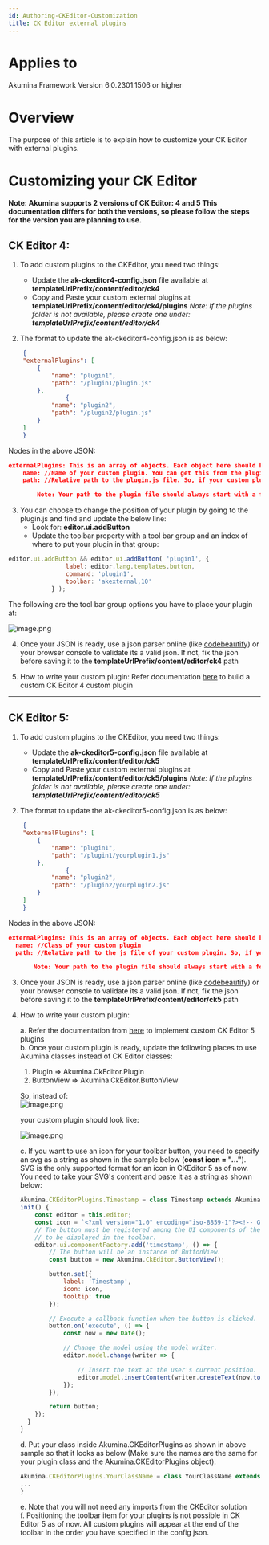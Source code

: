 ```yaml
---
id: Authoring-CKEditor-Customization
title: CK Editor external plugins
---
```


# Applies to
Akumina Framework Version 6.0.2301.1506 or higher

# Overview
The purpose of this article is to explain how to customize your CK Editor with external plugins.

# Customizing your CK Editor

**Note: Akumina supports 2 versions of CK Editor: 4 and 5
This documentation differs for both the versions, so please follow the steps for the version you are planning to use.**

## CK Editor 4:

1. To add custom plugins to the CKEditor, you need two things:
    * Update the **ak-ckeditor4-config.json** file available at **templateUrlPrefix/content/editor/ck4**
    * Copy and Paste your custom external plugins at **templateUrlPrefix/content/editor/ck4/plugins**
       *Note: If the plugins folder is not available, please create one under: **templateUrlPrefix/content/editor/ck4***


2. The format to update the ak-ckeditor4-config.json is as below:

```json
    {
	"externalPlugins": [
		{
			"name": "plugin1",
			"path": "/plugin1/plugin.js"
		},
                {
			"name": "plugin2",
			"path": "/plugin2/plugin.js"
		}
	]
    }
```

Nodes in the above JSON:

```json
externalPlugins: This is an array of objects. Each object here should have two properties:
    name: //Name of your custom plugin. You can get this from the plugin.js file
    path: //Relative path to the plugin.js file. So, if your custom plugin.js is in a folder called plugin1, the path will be "/plugin1/plugin.js"

        Note: Your path to the plugin file should always start with a forward slash ("/")
```

3. You can choose to change the position of your plugin by going to the plugin.js and find and update the below line:
    * Look for: **editor.ui.addButton**
    * Update the toolbar property with a tool bar group and an index of where to put your plugin in that group:

```js
editor.ui.addButton && editor.ui.addButton( 'plugin1', {
				label: editor.lang.templates.button,
				command: 'plugin1',
				toolbar: 'akexternal,10'
			} );
```

The following are the tool bar group options you have to place your plugin at:

![image.png](https://akuminadownloads.blob.core.windows.net/wiki/AkuminaDev/Authoring/CK-Groups.png)

4. Once your JSON is ready, use a json parser online (like [codebeautify](https://codebeautify.org/json-parser-online)) or your browser console to validate its a valid json. If not, fix the json before saving it to the **templateUrlPrefix/content/editor/ck4** path

5. How to write your custom plugin:
   Refer documentation [here](https://ckeditor.com/docs/ckeditor4/latest/guide/plugin_sdk_sample.html) to build a custom CK Editor 4 custom plugin

---

## CK Editor 5:

1. To add custom plugins to the CKEditor, you need two things:
    * Update the **ak-ckeditor5-config.json** file available at **templateUrlPrefix/content/editor/ck5**
    * Copy and Paste your custom external plugins at **templateUrlPrefix/content/editor/ck5/plugins**
       *Note: If the plugins folder is not available, please create one under: **templateUrlPrefix/content/editor/ck5***

2. The format to update the ak-ckeditor5-config.json is as below:

```json
    {
	"externalPlugins": [
		{
			"name": "plugin1",
			"path": "/plugin1/yourplugin1.js"
		},
                {
			"name": "plugin2",
			"path": "/plugin2/yourplugin2.js"
		}
	]
    }
```

Nodes in the above JSON:

```json
externalPlugins: This is an array of objects. Each object here should have two properties:
  name: //Class of your custom plugin
  path: //Relative path to the js file of your custom plugin. So, if yourplugin1.js file is in a folder called plugin1, the path will be "/plugin1/yourplugin1.js"

       Note: Your path to the plugin file should always start with a forward slash ("/")
```

3. Once your JSON is ready, use a json parser online (like [codebeautify](https://codebeautify.org/json-parser-online)) or your browser console to validate its a valid json. If not, fix the json before saving it to the **templateUrlPrefix/content/editor/ck5** path

4. How to write your custom plugin:

    a. Refer the documentation from [here](https://ckeditor.com/docs/ckeditor5/latest/framework/plugins/creating-simple-plugin-timestamp.html#creating-a-plugin) to implement custom CK Editor 5 plugins  
    b. Once your custom plugin is ready, update the following places to use Akumina classes instead of CK Editor classes:

     1) Plugin => Akumina.CkEditor.Plugin
     2) ButtonView => Akumina.CkEditor.ButtonView
    
    So, instead of:   
![image.png](https://akuminadownloads.blob.core.windows.net/wiki/AkuminaDev/Authoring/CK-Plugin1.png)

   your custom plugin should look like:  

   ![image.png](https://akuminadownloads.blob.core.windows.net/wiki/AkuminaDev/Authoring/CK-Plugin2.png)

    c.  If you want to use an icon for your toolbar button, you need to specify an svg as a string as shown in the sample below (**const icon = "..."**). SVG is the only supported format for an icon in CKEditor 5 as of now. You need to take your SVG's content and paste it as a string as shown below:
    
    ```js
    Akumina.CKEditorPlugins.Timestamp = class Timestamp extends Akumina.CkEditor.Plugin {
    init() {
        const editor = this.editor;
        const icon = `<?xml version="1.0" encoding="iso-8859-1"?><!-- Generator: Adobe Illustrator 21.1.0, SVG Export Plug-In . SVG Version: 6.00 Build 0)  --><svg xmlns="http://www.w3.org/2000/svg" xmlns:xlink="http://www.w3.org/1999/xlink" viewBox="0 0 50 50" width="20px" height="20px"><circle style="fill:none;stroke:#000000;stroke-width:2;stroke-linecap:round;stroke-miterlimit:10;" cx="25" cy="25" r="22"/><circle cx="25" cy="25" r="3"/><polyline style="fill:none;stroke:#000000;stroke-width:2;stroke-linecap:round;stroke-miterlimit:10;" points="17,33 25,25 25,8 "/></svg>`
        // The button must be registered among the UI components of the editor
        // to be displayed in the toolbar.
        editor.ui.componentFactory.add('timestamp', () => {
            // The button will be an instance of ButtonView.
            const button = new Akumina.CkEditor.ButtonView();

            button.set({
                label: 'Timestamp',
                icon: icon,
                tooltip: true
            });

            // Execute a callback function when the button is clicked.
            button.on('execute', () => {
                const now = new Date();

                // Change the model using the model writer.
                editor.model.change(writer => {

                    // Insert the text at the user's current position.
                    editor.model.insertContent(writer.createText(now.toString()));
                });
            });

            return button;
        });
      }
    }
    ```
            
   d. Put your class inside Akumina.CKEditorPlugins as shown in above sample so that it looks as below (Make sure the names are the same for your plugin class and the Akumina.CKEditorPlugins object):
    ```js
    Akumina.CKEditorPlugins.YourClassName = class YourClassName extends Akumina.CkEditor.Plugin {
    ...
    }
    ```
   e. Note that you will not need any imports from the CKEditor solution  
   f. Positioning the toolbar item for your plugins is not possible in CK Editor 5 as of now. All custom plugins will appear at the end of the toolbar in the order you have specified in the config json.
